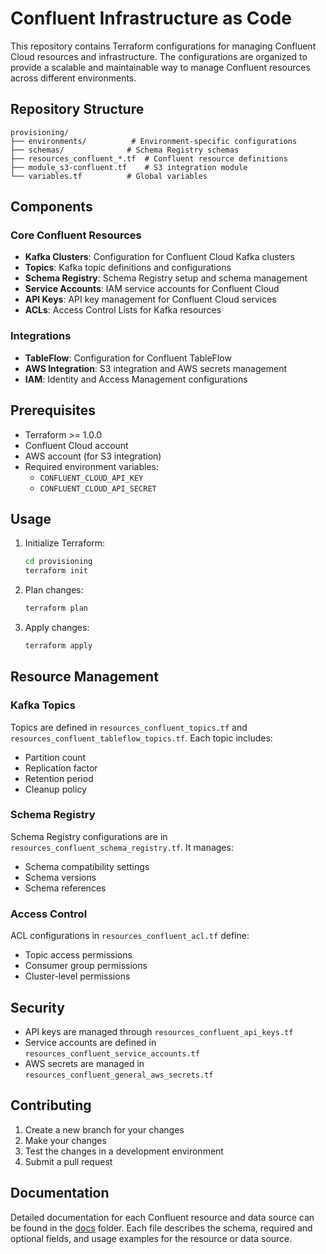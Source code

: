# Confluent Infrastructure as Code

This repository contains Terraform configurations for managing Confluent Cloud resources and infrastructure. The configurations are organized to provide a scalable and maintainable way to manage Confluent resources across different environments.

## Repository Structure

```
provisioning/
├── environments/          # Environment-specific configurations
├── schemas/              # Schema Registry schemas
├── resources_confluent_*.tf  # Confluent resource definitions
├── module_s3-confluent.tf    # S3 integration module
└── variables.tf          # Global variables
```

## Components

### Core Confluent Resources
- **Kafka Clusters**: Configuration for Confluent Cloud Kafka clusters
- **Topics**: Kafka topic definitions and configurations
- **Schema Registry**: Schema Registry setup and schema management
- **Service Accounts**: IAM service accounts for Confluent Cloud
- **API Keys**: API key management for Confluent Cloud services
- **ACLs**: Access Control Lists for Kafka resources

### Integrations
- **TableFlow**: Configuration for Confluent TableFlow
- **AWS Integration**: S3 integration and AWS secrets management
- **IAM**: Identity and Access Management configurations

## Prerequisites

- Terraform >= 1.0.0
- Confluent Cloud account
- AWS account (for S3 integration)
- Required environment variables:
  - `CONFLUENT_CLOUD_API_KEY`
  - `CONFLUENT_CLOUD_API_SECRET`

## Usage

1. Initialize Terraform:
   ```bash
   cd provisioning
   terraform init
   ```

2. Plan changes:
   ```bash
   terraform plan
   ```

3. Apply changes:
   ```bash
   terraform apply
   ```

## Resource Management

### Kafka Topics
Topics are defined in `resources_confluent_topics.tf` and `resources_confluent_tableflow_topics.tf`. Each topic includes:
- Partition count
- Replication factor
- Retention period
- Cleanup policy

### Schema Registry
Schema Registry configurations are in `resources_confluent_schema_registry.tf`. It manages:
- Schema compatibility settings
- Schema versions
- Schema references

### Access Control
ACL configurations in `resources_confluent_acl.tf` define:
- Topic access permissions
- Consumer group permissions
- Cluster-level permissions

## Security

- API keys are managed through `resources_confluent_api_keys.tf`
- Service accounts are defined in `resources_confluent_service_accounts.tf`
- AWS secrets are managed in `resources_confluent_general_aws_secrets.tf`

## Contributing

1. Create a new branch for your changes
2. Make your changes
3. Test the changes in a development environment
4. Submit a pull request


## Documentation

Detailed documentation for each Confluent resource and data source can be found in the [docs](./docs) folder. Each file describes the schema, required and optional fields, and usage examples for the resource or data source.
